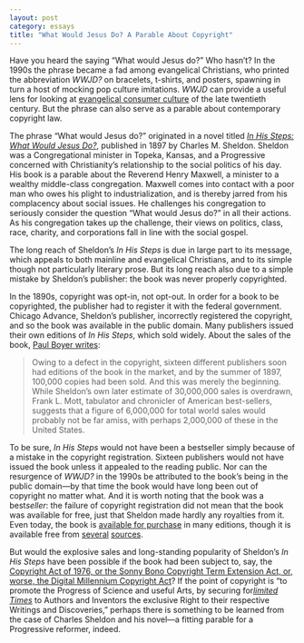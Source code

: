 ```yaml
---
layout: post
category: essays
title: "What Would Jesus Do? A Parable About Copyright"
---
```


Have you heard the saying “What would Jesus do?” Who hasn’t? In the 1990s the
phrase became a fad among evangelical Christians, who printed the
abbreviation *WWJD?* on bracelets, t-shirts, and posters, spawning in
turn a host of mocking pop culture imitations. *WWJD* can provide a
useful lens for looking at [evangelical consumer
culture](http://www.bookforum.com/inprint/016_02/3848) of the late
twentieth century. But the phrase can also serve as a parable about
contemporary copyright law.

The phrase “What would Jesus do?” originated in a novel titled [*In His
Steps: What Would Jesus
Do?*](http://books.google.com/books?id=cHVIAAAAMAAJ), published in 1897
by Charles M. Sheldon. Sheldon was a Congregational minister in Topeka,
Kansas, and a Progressive concerned with Christianity’s relationship to
the social politics of his day. His book is a parable about the Reverend
Henry Maxwell, a minister to a wealthy middle-class congregation.
Maxwell comes into contact with a poor man who owes his plight to
industrialization, and is thereby jarred from his complacency about
social issues. He challenges his congregation to seriously consider the
question “What would Jesus do?” in all their actions. As his
congregation takes up the challenge, their views on politics, class,
race, charity, and corporations fall in line with the social gospel.

The long reach of Sheldon’s *In His Steps* is due in large part to its
message, which appeals to both mainline and evangelical Christians, and
to its simple though not particularly literary prose. But its long reach
also due to a simple mistake by Sheldon’s publisher: the book was never
properly copyrighted.

In the 1890s, copyright was opt-in, not opt-out. In order for a book to
be copyrighted, the publisher had to register it with the federal
government. Chicago Advance, Sheldon’s publisher, incorrectly registered
the copyright, and so the book was available in the public domain. Many
publishers issued their own editions of *In His Steps*, which sold
widely. About the sales of the book, [Paul Boyer
writes](http://www.jstor.org/stable/2711587):

> Owing to a defect in the copyright, sixteen different publishers soon
> had editions of the book in the market, and by the summer of 1897,
> 100,000 copies had been sold. And this was merely the beginning. While
> Sheldon’s own later estimate of 30,000,000 sales is overdrawn, Frank
> L. Mott, tabulator and chronicler of American best-sellers, suggests
> that a figure of 6,000,000 for total world sales would probably not be
> far amiss, with perhaps 2,000,000 of these in the United States.

To be sure, *In His Steps* would not have been a bestseller simply
because of a mistake in the copyright registration. Sixteen publishers
would not have issued the book unless it appealed to the reading public.
Nor can the resurgence of *WWJD?* in the 1990s be attributed to the
book’s being in the public domain—by that time the book would have long
been out of copyright no matter what. And it is worth noting that the
book was a best*seller*: the failure of copyright registration did not
mean that the book was available for free, just that Sheldon made hardly
any royalties from it. Even today, the book is [available for
purchase](http://www.amazon.com/s/ref=nb_sb_noss?url=search-alias=aps&field-keywords=in+his+steps&x=0&y=0)
in many editions, though it is available free from
[several](http://www.gutenberg.org/etext/4540)
[sources](http://books.google.com/books?id=cHVIAAAAMAAJ&printsec=frontcover&dq=in+his+steps&ei=dWCZS4HvMpbONM-vwdcH&cd=1#v=onepage&q=&f=false).

But would the explosive sales and long-standing popularity of Sheldon’s
*In His Steps* have been possible if the book had been subject to, say,
the [Copyright Act of 1976, or the Sonny Bono Copyright Term Extension
Act, or, worse, the Digital Millennium Copyright
Act](http://chnm.gmu.edu/digitalhistory/copyright/1.php)? If the point
of copyright is “to promote the Progress of Science and useful Arts, by
securing for[*limited
Times*](http://www.archives.gov/exhibits/charters/constitution_transcript.html)
to Authors and Inventors the exclusive Right to their respective
Writings and Discoveries,” perhaps there is something to be learned from
the case of Charles Sheldon and his novel—a fitting parable for a
Progressive reformer, indeed.

